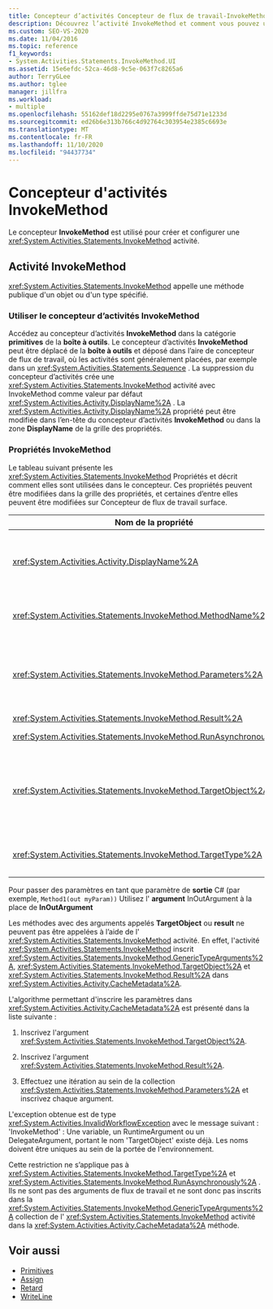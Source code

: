 ```yaml
---
title: Concepteur d’activités Concepteur de flux de travail-InvokeMethod
description: Découvrez l’activité InvokeMethod et comment vous pouvez utiliser le concepteur d’activités InvokeMethod pour créer et configurer une activité InvokeMethod.
ms.custom: SEO-VS-2020
ms.date: 11/04/2016
ms.topic: reference
f1_keywords:
- System.Activities.Statements.InvokeMethod.UI
ms.assetid: 15e6efdc-52ca-46d8-9c5e-063f7c8265a6
author: TerryGLee
ms.author: tglee
manager: jillfra
ms.workload:
- multiple
ms.openlocfilehash: 55162def18d2295e0767a3999ffde75d71e1233d
ms.sourcegitcommit: ed26b6e313b766c4d92764c303954e2385c6693e
ms.translationtype: MT
ms.contentlocale: fr-FR
ms.lasthandoff: 11/10/2020
ms.locfileid: "94437734"
---
```

# <a name="invokemethod-activity-designer"></a>Concepteur d'activités InvokeMethod

Le concepteur **InvokeMethod** est utilisé pour créer et configurer une <xref:System.Activities.Statements.InvokeMethod> activité.

## <a name="the-invokemethod-activity"></a>Activité InvokeMethod

<xref:System.Activities.Statements.InvokeMethod> appelle une méthode publique d'un objet ou d'un type spécifié.

### <a name="use-the-invokemethod-activity-designer"></a>Utiliser le concepteur d’activités InvokeMethod

Accédez au concepteur d’activités **InvokeMethod** dans la catégorie **primitives** de la **boîte à outils**. Le concepteur d’activités **InvokeMethod** peut être déplacé de la **boîte à outils** et déposé dans l’aire de concepteur de flux de travail, où les activités sont généralement placées, par exemple dans un <xref:System.Activities.Statements.Sequence> . La suppression du concepteur d’activités crée une <xref:System.Activities.Statements.InvokeMethod> activité avec InvokeMethod comme valeur par défaut <xref:System.Activities.Activity.DisplayName%2A> . La <xref:System.Activities.Activity.DisplayName%2A> propriété peut être modifiée dans l’en-tête du concepteur d’activités **InvokeMethod** ou dans la zone **DisplayName** de la grille des propriétés.

### <a name="the-invokemethod-properties"></a>Propriétés InvokeMethod

Le tableau suivant présente les <xref:System.Activities.Statements.InvokeMethod> Propriétés et décrit comment elles sont utilisées dans le concepteur. Ces propriétés peuvent être modifiées dans la grille des propriétés, et certaines d’entre elles peuvent être modifiées sur Concepteur de flux de travail surface.

|Nom de la propriété|Obligatoire|Usage|
|-|--------------|-|
|<xref:System.Activities.Activity.DisplayName%2A>|Faux|Nom convivial de l'activité <xref:System.Activities.Statements.InvokeMethod>. La valeur par défaut est InvokeMethod.<br /><br /> Bien que le ne <xref:System.Activities.Activity.DisplayName%2A> soit pas strictement obligatoire, il est préférable d’en utiliser un.|
|<xref:System.Activities.Statements.InvokeMethod.MethodName%2A>|Vrai|Nom de la méthode à appeler lorsque l'activité s'exécute. La méthode appelée doit être déclarée comme **publique**. Cette propriété peut être modifiée dans l’aire du concepteur et est obligatoire.|
|<xref:System.Activities.Statements.InvokeMethod.Parameters%2A>|Faux|Collection de paramètres de la méthode appelée. Les paramètres doivent être ajoutés à la collection selon leur ordre d’affichage dans la signature de méthode. Pour afficher la boîte de dialogue **paramètres** dans laquelle vous pouvez définir cette propriété, cliquez sur le bouton de sélection dans le champ **paramètres** de la grille des propriétés. Cliquez sur le bouton **créer un argument** pour ajouter les paramètres.|
|<xref:System.Activities.Statements.InvokeMethod.Result%2A>|Faux|Valeur de retour de l'appel de méthode.|
|<xref:System.Activities.Statements.InvokeMethod.RunAsynchronously%2A>|Vrai|Spécifie si la méthode est appelée de façon asynchrone. La valeur par défaut est **False**.|
|<xref:System.Activities.Statements.InvokeMethod.TargetObject%2A>|Faux|Objet qui contient la méthode à appeler. Cette propriété peut être modifiée dans l'aire du concepteur.<br /><br /> La propriété <xref:System.Activities.Statements.InvokeMethod.TargetObject%2A> ou <xref:System.Activities.Statements.InvokeMethod.TargetType%2A> doit obligatoirement être définie.|
|<xref:System.Activities.Statements.InvokeMethod.TargetType%2A>|Faux|Type d'élément <xref:System.Activities.Statements.InvokeMethod.TargetObject%2A>. Cette propriété peut être modifiée dans l'aire du concepteur. Elle doit être définie uniquement si la méthode appelée est statique.|

Pour passer des paramètres en tant que paramètre de **sortie** C# (par exemple, `Method1(out myParam))` Utilisez l' **argument** InOutArgument à la place de **InOutArgument**

Les méthodes avec des arguments appelés **TargetObject** ou **result** ne peuvent pas être appelées à l’aide de l' <xref:System.Activities.Statements.InvokeMethod> activité. En effet, l'activité <xref:System.Activities.Statements.InvokeMethod> inscrit <xref:System.Activities.Statements.InvokeMethod.GenericTypeArguments%2A>, <xref:System.Activities.Statements.InvokeMethod.TargetObject%2A> et <xref:System.Activities.Statements.InvokeMethod.Result%2A> dans <xref:System.Activities.Activity.CacheMetadata%2A>.

L'algorithme permettant d'inscrire les paramètres dans <xref:System.Activities.Activity.CacheMetadata%2A> est présenté dans la liste suivante :

1. Inscrivez l'argument <xref:System.Activities.Statements.InvokeMethod.TargetObject%2A>.

2. Inscrivez l'argument <xref:System.Activities.Statements.InvokeMethod.Result%2A>.

3. Effectuez une itération au sein de la collection <xref:System.Activities.Statements.InvokeMethod.Parameters%2A> et inscrivez chaque argument.

L'exception obtenue est de type <xref:System.Activities.InvalidWorkflowException> avec le message suivant : 'InvokeMethod' : Une variable, un RuntimeArgument ou un DelegateArgument, portant le nom 'TargetObject' existe déjà. Les noms doivent être uniques au sein de la portée de l'environnement.

Cette restriction ne s’applique pas à <xref:System.Activities.Statements.InvokeMethod.TargetType%2A> et <xref:System.Activities.Statements.InvokeMethod.RunAsynchronously%2A> . Ils ne sont pas des arguments de flux de travail et ne sont donc pas inscrits dans la <xref:System.Activities.Statements.InvokeMethod.GenericTypeArguments%2A> collection de l' <xref:System.Activities.Statements.InvokeMethod> activité dans la <xref:System.Activities.Activity.CacheMetadata%2A> méthode.

## <a name="see-also"></a>Voir aussi

- [Primitives](../workflow-designer/primitives-activity-designers.md)
- [Assign](../workflow-designer/assign-activity-designer.md)
- [Retard](../workflow-designer/delay-activity-designer.md)
- [WriteLine](../workflow-designer/writeline-activity-designer.md)
